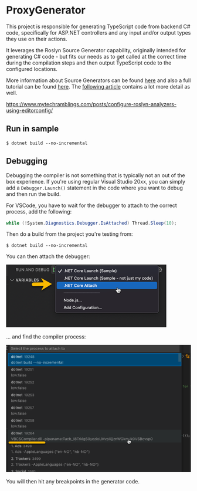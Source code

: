 # ProxyGenerator

This project is responsible for generating TypeScript code from backend C# code, specifically for ASP.NET controllers and
any input and/or output types they use on their actions.

It leverages the Roslyn Source Generator capability, originally intended for generating C# code - but fits our needs as
to get called at the correct time during the compilation steps and then output TypeScript code to the configured locations.

More information about Source Generators can be found [here](https://docs.microsoft.com/en-us/dotnet/csharp/roslyn-sdk/source-generators-overview)
and also a full tutorial can be found [here](https://www.thinktecture.com/en/net/roslyn-source-generators-introduction/).
The [following article](https://dominikjeske.github.io/source-generators/) contains a lot more detail as well.

https://www.mytechramblings.com/posts/configure-roslyn-analyzers-using-editorconfig/


## Run in sample

```shell
$ dotnet build --no-incremental
```

## Debugging

Debugging the compiler is not something that is typically not an out of the box experience.
If you're using regular Visual Studio 20xx, you can simply add a `Debugger.Launch()` statement in the code
where you want to debug and then run the build.

For VSCode, you have to wait for the debugger to attach to the correct process, add the following:

```csharp
while (!System.Diagnostics.Debugger.IsAttached) Thread.Sleep(10);
```

Then do a build from the project you're testing from:

```shell
$ dotnet build --no-incremental
```

You can then attach the debugger:

![](./attach-debugger.png)

... and find the compiler process:

![](./find-process.png)

You will then hit any breakpoints in the generator code.
